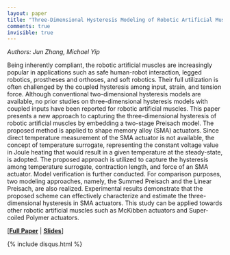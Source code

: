 ```yaml
---
layout: paper
title: "Three-Dimensional Hysteresis Modeling of Robotic Artificial Muscles with Application to Shape Memory Alloy Actuators"
comments: true
invisible: true
---
```


<p class="text-left"><i>Authors: Jun Zhang, Michael Yip</i></p>

Being inherently compliant, the robotic artificial muscles are increasingly popular in applications such as safe human-robot interaction, legged robotics, prostheses and orthoses, and soft robotics. Their full utilization is often challenged by the coupled hysteresis among input, strain, and tension force. Although conventional two-dimensional hysteresis models are available, no prior studies on three-dimensional hysteresis models with coupled inputs have been reported for robotic artificial muscles. This paper presents a new approach to capturing the three-dimensional hysteresis of robotic artificial muscles by embedding a two-stage Preisach model. The proposed method is applied to shape memory alloy (SMA) actuators. Since direct temperature measurement of the SMA actuator is not available, the concept of temperature surrogate, representing the constant voltage value in Joule heating that would result in a given temperature at the steady-state, is adopted. The proposed approach is utilized to capture the hysteresis among temperature surrogate, contraction length, and force of an SMA actuator. Model verification is further conducted. For comparison purposes, two modeling approaches, namely, the Summed Preisach and the Linear Preisach, are also realized. Experimental results demonstrate that the proposed scheme can effectively characterize and estimate the three-dimensional hysteresis in SMA actuators. This study can be applied towards other robotic artificial muscles such as McKibben actuators and Super-coiled Polymer actuators. 

[<b><a href="/static/papers/68.pdf">Full Paper</a></b> \| <b><a href="/static/slides/68.mp4">Slides</a></b>]

{% include disqus.html %}